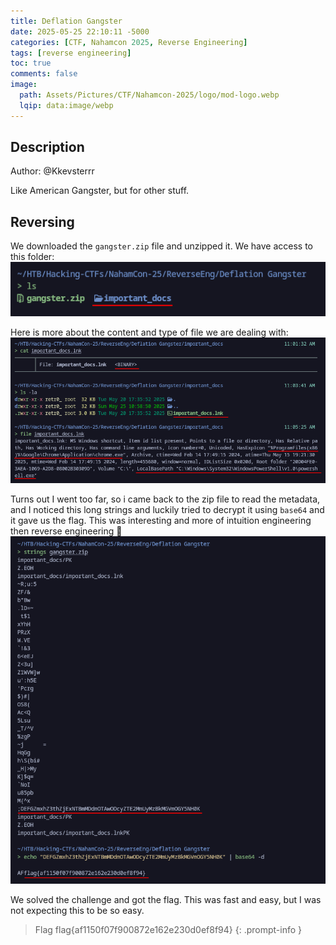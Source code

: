 ```yaml
---
title: Deflation Gangster
date: 2025-05-25 22:10:11 -5000
categories: [CTF, Nahamcon 2025, Reverse Engineering]
tags: [reverse engineering] 
toc: true
comments: false
image:
  path: Assets/Pictures/CTF/Nahamcon-2025/logo/mod-logo.webp
  lqip: data:image/webp
---
```


## Description
Author: @Kkevsterrr  
  
Like American Gangster, but for other stuff.

## Reversing
We downloaded the `gangster.zip` file and unzipped it.
We have access to this folder:
![note](Assets/Pictures/CTF/Nahamcon-2025/Notes-1.png)

Here is more about the content and type of file we are dealing with:
![notes-2](Assets/Pictures/CTF/Nahamcon-2025/Notes-2.png)

Turns out I went too far, so i came back to the zip file to read the metadata, and I noticed this long strings and luckily tried to decrypt it using `base64` and it gave us the flag. This was interesting and more of intuition engineering then reverse engineering 🤣
![disclosed-flag](Assets/Pictures/CTF/Nahamcon-2025/flag-disclosed-2.png)

We solved the challenge and got the flag. This was fast and easy, but I was not expecting this to be so easy.

> Flag
> flag{af1150f07f900872e162e230d0ef8f94}
{: .prompt-info }

